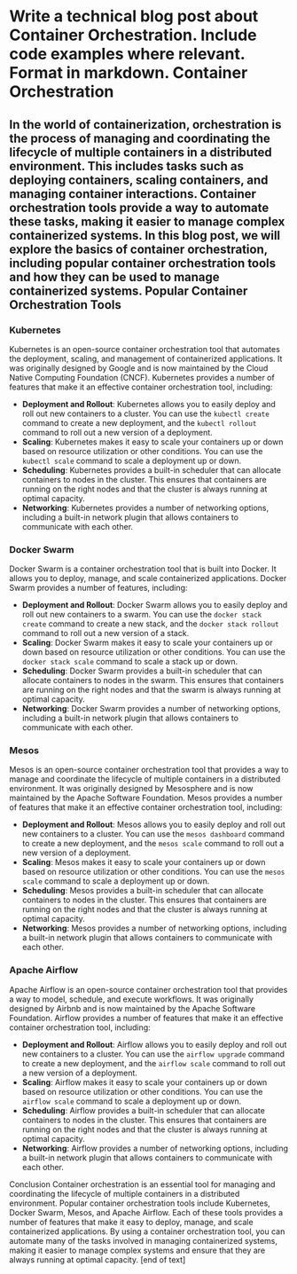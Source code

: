  Write a technical blog post about Container Orchestration. Include code examples where relevant. Format in markdown.
Container Orchestration
====================

In the world of containerization, orchestration is the process of managing and coordinating the lifecycle of multiple containers in a distributed environment. This includes tasks such as deploying containers, scaling containers, and managing container interactions. Container orchestration tools provide a way to automate these tasks, making it easier to manage complex containerized systems.
In this blog post, we will explore the basics of container orchestration, including popular container orchestration tools and how they can be used to manage containerized systems.
Popular Container Orchestration Tools
-------------------------

### Kubernetes

Kubernetes is an open-source container orchestration tool that automates the deployment, scaling, and management of containerized applications. It was originally designed by Google and is now maintained by the Cloud Native Computing Foundation (CNCF).
Kubernetes provides a number of features that make it an effective container orchestration tool, including:

* **Deployment and Rollout**: Kubernetes allows you to easily deploy and roll out new containers to a cluster. You can use the `kubectl create` command to create a new deployment, and the `kubectl rollout` command to roll out a new version of a deployment.
* **Scaling**: Kubernetes makes it easy to scale your containers up or down based on resource utilization or other conditions. You can use the `kubectl scale` command to scale a deployment up or down.
* **Scheduling**: Kubernetes provides a built-in scheduler that can allocate containers to nodes in the cluster. This ensures that containers are running on the right nodes and that the cluster is always running at optimal capacity.
* **Networking**: Kubernetes provides a number of networking options, including a built-in network plugin that allows containers to communicate with each other.
### Docker Swarm

Docker Swarm is a container orchestration tool that is built into Docker. It allows you to deploy, manage, and scale containerized applications. Docker Swarm provides a number of features, including:

* **Deployment and Rollout**: Docker Swarm allows you to easily deploy and roll out new containers to a swarm. You can use the `docker stack create` command to create a new stack, and the `docker stack rollout` command to roll out a new version of a stack.
* **Scaling**: Docker Swarm makes it easy to scale your containers up or down based on resource utilization or other conditions. You can use the `docker stack scale` command to scale a stack up or down.
* **Scheduling**: Docker Swarm provides a built-in scheduler that can allocate containers to nodes in the swarm. This ensures that containers are running on the right nodes and that the swarm is always running at optimal capacity.
* **Networking**: Docker Swarm provides a number of networking options, including a built-in network plugin that allows containers to communicate with each other.
### Mesos

Mesos is an open-source container orchestration tool that provides a way to manage and coordinate the lifecycle of multiple containers in a distributed environment. It was originally designed by Mesosphere and is now maintained by the Apache Software Foundation.
Mesos provides a number of features that make it an effective container orchestration tool, including:

* **Deployment and Rollout**: Mesos allows you to easily deploy and roll out new containers to a cluster. You can use the `mesos dashboard` command to create a new deployment, and the `mesos scale` command to roll out a new version of a deployment.
* **Scaling**: Mesos makes it easy to scale your containers up or down based on resource utilization or other conditions. You can use the `mesos scale` command to scale a deployment up or down.
* **Scheduling**: Mesos provides a built-in scheduler that can allocate containers to nodes in the cluster. This ensures that containers are running on the right nodes and that the cluster is always running at optimal capacity.
* **Networking**: Mesos provides a number of networking options, including a built-in network plugin that allows containers to communicate with each other.
### Apache Airflow

Apache Airflow is an open-source container orchestration tool that provides a way to model, schedule, and execute workflows. It was originally designed by Airbnb and is now maintained by the Apache Software Foundation.
Airflow provides a number of features that make it an effective container orchestration tool, including:

* **Deployment and Rollout**: Airflow allows you to easily deploy and roll out new containers to a cluster. You can use the `airflow upgrade` command to create a new deployment, and the `airflow scale` command to roll out a new version of a deployment.
* **Scaling**: Airflow makes it easy to scale your containers up or down based on resource utilization or other conditions. You can use the `airflow scale` command to scale a deployment up or down.
* **Scheduling**: Airflow provides a built-in scheduler that can allocate containers to nodes in the cluster. This ensures that containers are running on the right nodes and that the cluster is always running at optimal capacity.
* **Networking**: Airflow provides a number of networking options, including a built-in network plugin that allows containers to communicate with each other.

Conclusion
Container orchestration is an essential tool for managing and coordinating the lifecycle of multiple containers in a distributed environment. Popular container orchestration tools include Kubernetes, Docker Swarm, Mesos, and Apache Airflow. Each of these tools provides a number of features that make it easy to deploy, manage, and scale containerized applications. By using a container orchestration tool, you can automate many of the tasks involved in managing containerized systems, making it easier to manage complex systems and ensure that they are always running at optimal capacity. [end of text]


